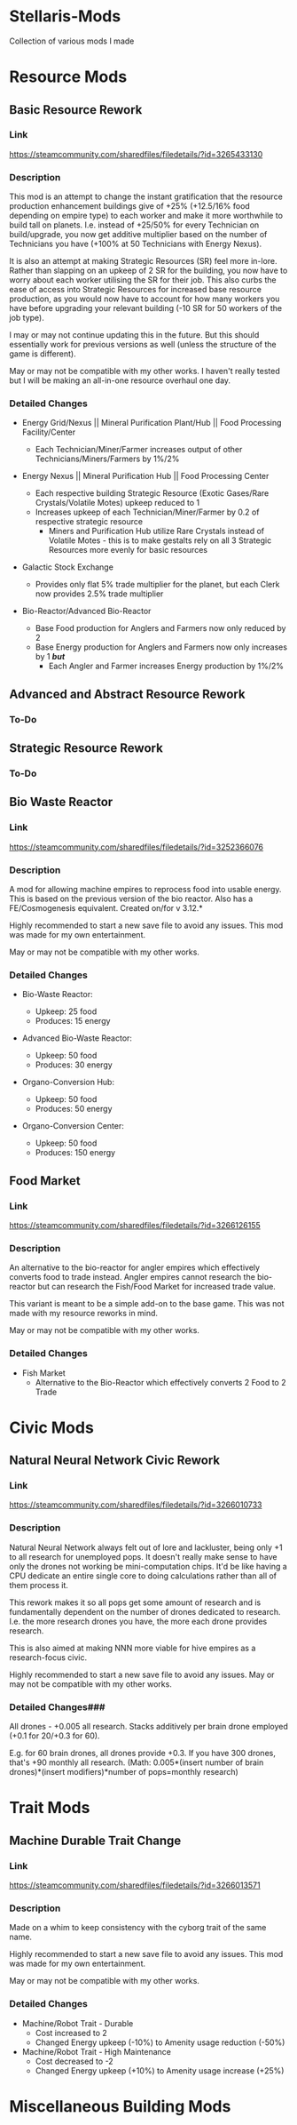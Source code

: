 # Stellaris-Mods
Collection of various mods I made

# Resource Mods #
## Basic Resource Rework ##
### Link ###
https://steamcommunity.com/sharedfiles/filedetails/?id=3265433130
### Description ###
This mod is an attempt to change the instant gratification that the resource production enhancement buildings give of +25% (+12.5/16% food depending on empire type) to each worker and make it more worthwhile to build tall on planets. I.e. instead of +25/50% for every Technician on build/upgrade, you now get additive multiplier based on the number of Technicians you have (+100% at 50 Technicians with Energy Nexus).

It is also an attempt at making Strategic Resources (SR) feel more in-lore. Rather than slapping on an upkeep of 2 SR for the building, you now have to worry about each worker utilising the SR for their job. This also curbs the ease of access into Strategic Resources for increased base resource production, as you would now have to account for how many workers you have before upgrading your relevant building (-10 SR for 50 workers of the job type).

I may or may not continue updating this in the future. But this should essentially work for previous versions as well (unless the structure of the game is different).

May or may not be compatible with my other works. I haven't really tested but I will be making an all-in-one resource overhaul one day.
### Detailed Changes ###
* Energy Grid/Nexus || Mineral Purification Plant/Hub || Food Processing Facility/Center
  - Each Technician/Miner/Farmer increases output of other Technicians/Miners/Farmers by 1%/2%

* Energy Nexus || Mineral Purification Hub || Food Processing Center
  - Each respective building Strategic Resource (Exotic Gases/Rare Crystals/Volatile Motes) upkeep reduced to 1
  - Increases upkeep of each Technician/Miner/Farmer by 0.2 of respective strategic resource
    - Miners and Purification Hub utilize Rare Crystals instead of Volatile Motes - this is to make gestalts rely on all 3 Strategic Resources more evenly for basic resources

* Galactic Stock Exchange
  - Provides only flat 5% trade multiplier for the planet, but each Clerk now provides 2.5% trade multiplier

* Bio-Reactor/Advanced Bio-Reactor
  - Base Food production for Anglers and Farmers now only reduced by 2
  - Base Energy production for Anglers and Farmers now only increases by 1 ***but***
    - Each Angler and Farmer increases Energy production by 1%/2%
## Advanced and Abstract Resource Rework ##
### To-Do ###
## Strategic Resource Rework ##
### To-Do ###
## Bio Waste Reactor ##
### Link ###
https://steamcommunity.com/sharedfiles/filedetails/?id=3252366076
### Description ###
A mod for allowing machine empires to reprocess food into usable energy. This is based on the previous version of the bio reactor. Also has a FE/Cosmogenesis equivalent. Created on/for v 3.12.*

Highly recommended to start a new save file to avoid any issues. This mod was made for my own entertainment.

May or may not be compatible with my other works.
### Detailed Changes ###

* Bio-Waste Reactor:
  - Upkeep: 25 food
  - Produces: 15 energy

* Advanced Bio-Waste Reactor:
  - Upkeep: 50 food
  - Produces: 30 energy

* Organo-Conversion Hub:
  - Upkeep: 50 food
  - Produces: 50 energy

* Organo-Conversion Center:
  - Upkeep: 50 food
  - Produces: 150 energy
## Food Market ##
### Link ###
https://steamcommunity.com/sharedfiles/filedetails/?id=3266126155
### Description ###
An alternative to the bio-reactor for angler empires which effectively converts food to trade instead. Angler empires cannot research the bio-reactor but can research the Fish/Food Market for increased trade value.

This variant is meant to be a simple add-on to the base game. This was not made with my resource reworks in mind.

May or may not be compatible with my other works.
### Detailed Changes ###
* Fish Market
  - Alternative to the Bio-Reactor which effectively converts 2 Food to 2 Trade
# Civic Mods #
## Natural Neural Network Civic Rework ##
### Link ###
https://steamcommunity.com/sharedfiles/filedetails/?id=3266010733
### Description ###
Natural Neural Network always felt out of lore and lackluster, being only +1 to all research for unemployed pops. It doesn't really make sense to have only the drones not working be mini-computation chips. It'd be like having a CPU dedicate an entire single core to doing calculations rather than all of them process it.

This rework makes it so all pops get some amount of research and is fundamentally dependent on the number of drones dedicated to research. I.e. the more research drones you have, the more each drone provides research.

This is also aimed at making NNN more viable for hive empires as a research-focus civic.

Highly recommended to start a new save file to avoid any issues. May or may not be compatible with my other works.
### Detailed Changes###
All drones - +0.005 all research. Stacks additively per brain drone employed (+0.1 for 20/+0.3 for 60).

E.g. for 60 brain drones, all drones provide +0.3. If you have 300 drones, that's +90 monthly all research.
(Math: 0.005\*(insert number of brain drones)\*(insert modifiers)\*number of pops=monthly research)
# Trait Mods #
## Machine Durable Trait Change ##
### Link ###
https://steamcommunity.com/sharedfiles/filedetails/?id=3266013571
### Description ###
Made on a whim to keep consistency with the cyborg trait of the same name.

Highly recommended to start a new save file to avoid any issues. This mod was made for my own entertainment.

May or may not be compatible with my other works.
### Detailed Changes ###
* Machine/Robot Trait - Durable
  - Cost increased to 2
  - Changed Energy upkeep (-10%) to Amenity usage reduction (-50%)
* Machine/Robot Trait - High Maintenance
  - Cost decreased to -2
  - Changed Energy upkeep (+10%) to Amenity usage increase (+25%)
# Miscellaneous Building Mods #
